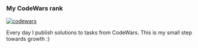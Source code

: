 ### My CodeWars rank
[![codewars](https://www.codewars.com/users/voroshilovaav/badges/large)](https://www.codewars.com/users/voroshilovaav)  

Every day I publish solutions to tasks from CodeWars. This is my small step towards growth :)